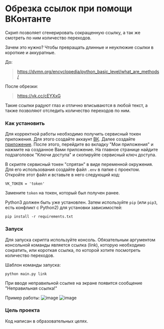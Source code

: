 # Обрезка ссылок при помощи ВКонтанте

Скрип позволяет сгенерировать сокращенную ссылку, а так же смотреть по ним количество переходов. 

Зачем это нужно? Чтобы превращать длинные и неуклюжие ссылки в короткие и аккуратные.

До:
>https://dvmn.org/encyclopedia/python_basic_level/what_are_methods/

После обрезки:
> https://vk.cc/cEYXxG

Такие ссылки радуют глаз и отлично вписываются в любой текст, а также позволяют отследить количество переходов по ним.

### Как установить

Для корректной работы необходимо получить сервисный токен приложения. Для этого создайте аккаунт [ВК](https://vk.com/). Далее создайте [приложение](https://id.vk.com/about/business/go/docs/ru/vkid/latest/vk-id/connection/create-application). После этого, перейдите во вкладку "Мои приложения" и нажмите на созданное Вами приложение. На главное странице найдите подзаголовок "Ключи доступа" и скопируйте сервисный ключ доступа.

В скрипте сервисный токен "спрятан" в виде переменной окружения. Для его использования создайте файл `.env` в папке с проектом. Откройте этот файл и вставьте в него следующий код:
```
VK_TOKEN = 'token'
```
Замените `token` на токен, который был получен ранее.

Python3 должен быть уже установлен. 
Затем используйте `pip` (или `pip3`, есть конфликт с Python2) для установки зависимостей:
```
pip install -r requirements.txt
```

### Запуск

Для запуска скрипта используйте консоль. Обязательным аргументом консольной команды является ссылка (link), которую необходимо сократить, или короткая ссылка, по которой хотите посмотреть количество переходов.

Шаблон команды запуска:
```
python main.py link
```

При вводе неправильной ссылке на экране появится сообщение "Неправильная ссылка!"

Пример работы:
![image](https://github.com/user-attachments/assets/314baec6-1e2e-49a9-afdd-7750053de263)
![image](https://github.com/user-attachments/assets/fc536ece-06d0-40e3-ae21-b5a1fbad3952)

### Цель проекта

Код написан в образовательных целях.

